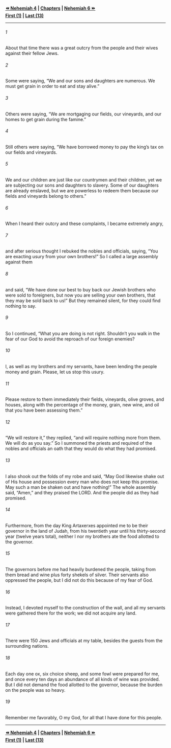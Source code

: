   
**[⏪ Nehemiah 4](./Nehemiah%204.md) | [Chapters](./_index.md) | [Nehemiah 6 ⏩](./Nehemiah%206.md)**  
**[First (1)](./Nehemiah%201.md) | [Last (13)](./Nehemiah%2013.md)**  
  
---  
  
###### 1  
About that time there was a great outcry from the people and their wives against their fellow Jews.  
  
###### 2  
Some were saying, “We and our sons and daughters are numerous. We must get grain in order to eat and stay alive.”  
  
###### 3  
Others were saying, “We are mortgaging our fields, our vineyards, and our homes to get grain during the famine.”  
  
###### 4  
Still others were saying, “We have borrowed money to pay the king’s tax on our fields and vineyards.  
  
###### 5  
We and our children are just like our countrymen and their children, yet we are subjecting our sons and daughters to slavery. Some of our daughters are already enslaved, but we are powerless to redeem them because our fields and vineyards belong to others.”  
  
###### 6  
When I heard their outcry and these complaints, I became extremely angry,  
  
###### 7  
and after serious thought I rebuked the nobles and officials, saying, “You are exacting usury from your own brothers!” So I called a large assembly against them  
  
###### 8  
and said, “We have done our best to buy back our Jewish brothers who were sold to foreigners, but now you are selling your own brothers, that they may be sold back to us!” But they remained silent, for they could find nothing to say.  
  
###### 9  
So I continued, “What you are doing is not right. Shouldn’t you walk in the fear of our God to avoid the reproach of our foreign enemies?  
  
###### 10  
I, as well as my brothers and my servants, have been lending the people money and grain. Please, let us stop this usury.  
  
###### 11  
Please restore to them immediately their fields, vineyards, olive groves, and houses, along with the percentage of the money, grain, new wine, and oil that you have been assessing them.”  
  
###### 12  
“We will restore it,” they replied, “and will require nothing more from them. We will do as you say.” So I summoned the priests and required of the nobles and officials an oath that they would do what they had promised.  
  
###### 13  
I also shook out the folds of my robe and said, “May God likewise shake out of His house and possession every man who does not keep this promise. May such a man be shaken out and have nothing!” The whole assembly said, “Amen,” and they praised the LORD. And the people did as they had promised.  
  
###### 14  
Furthermore, from the day King Artaxerxes appointed me to be their governor in the land of Judah, from his twentieth year until his thirty-second year (twelve years total), neither I nor my brothers ate the food allotted to the governor.  
  
###### 15  
The governors before me had heavily burdened the people, taking from them bread and wine plus forty shekels of silver. Their servants also oppressed the people, but I did not do this because of my fear of God.  
  
###### 16  
Instead, I devoted myself to the construction of the wall, and all my servants were gathered there for the work; we did not acquire any land.  
  
###### 17  
There were 150 Jews and officials at my table, besides the guests from the surrounding nations.  
  
###### 18  
Each day one ox, six choice sheep, and some fowl were prepared for me, and once every ten days an abundance of all kinds of wine was provided. But I did not demand the food allotted to the governor, because the burden on the people was so heavy.  
  
###### 19  
Remember me favorably, O my God, for all that I have done for this people.  
  
  
---  
  
**[⏪ Nehemiah 4](./Nehemiah%204.md) | [Chapters](./_index.md) | [Nehemiah 6 ⏩](./Nehemiah%206.md)**  
**[First (1)](./Nehemiah%201.md) | [Last (13)](./Nehemiah%2013.md)**  
  

